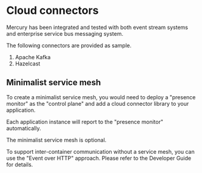 # Cloud connectors

Mercury has been integrated and tested with both event stream systems and enterprise service bus messaging system.

The following connectors are provided as sample.

1. Apache Kafka
2. Hazelcast

## Minimalist service mesh

To create a minimalist service mesh, you would need to deploy a "presence monitor" as the "control plane" and
add a cloud connector library to your application.

Each application instance will report to the "presence monitor" automatically.

The minimalist service mesh is optional.

To support inter-container communication without a service mesh, you can use the "Event over HTTP" approach.
Please refer to the Developer Guide for details.
